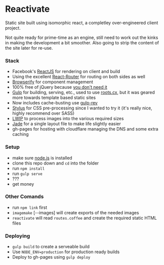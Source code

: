 # Reactivate

Static site built using isomorphic react, a completley
over-engineered client project.

Not quite ready for prime-time as an engine, still need to work out the
kinks in making the development a bit smoother. Also going to strip the
content of the site later for re-use.

### Stack
- Facebook's [ReactJS](http://facebook.github.io/react/) for rendering on client and build
- Using the excellent [React-Router](https://github.com/rackt/react-router) for routing on both sides as well
- [Browserify](http://browserify.org/) for component management
- 100% free of jQuery because [you don't need it](http://youmightnotneedjquery.com)
- [Gulp](http://gulpjs.com/) for building, serving, etc., used to use
  [roots.cx](http://roots.cx), but it was geared more towards template based static sites
- Now includes cache-busting use [gulp-rev](https://github.com/sindresorhus/gulp-rev)
- [Stylus](http://learnboost.github.io/stylus/) for CSS pre-processing since I wanted to try it (it's really nice, highly recommend over SASS)
- [LWIP](https://github.com/EyalAr/lwip) to process images into the various required sizes
- [Jade](http://jade-lang.com/) for a single layout file to make life slightly easier
- gh-pages for hosting with cloudflare managing the DNS and some extra
  caching

### Setup

- make sure [node.js](http://nodejs.org) is installed
- clone this repo down and `cd` into the folder
- run `npm install`
- run `gulp serve`
- ???
- get money

### Other Comands
- run `npm link` first
- `imagemake` [--images] will create exports of the needed images
- `reactivate` will read `routes.coffee` and create the required
  static HTML files

### Deploying

- `gulp build` to create a serveable build
- Use `NODE_ENV=production` for production ready builds
- Deploy to gh-pages using `gulp deploy`
